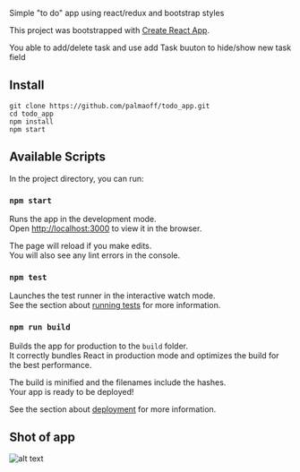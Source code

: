 Simple "to do" app using react/redux and bootstrap styles

This project was bootstrapped with [Create React App](https://github.com/facebook/create-react-app).

You able to add/delete task and use add Task buuton to hide/show new task field

## Install

```
git clone https://github.com/palmaoff/todo_app.git
cd todo_app
npm install
npm start
```

## Available Scripts

In the project directory, you can run:

### `npm start`

Runs the app in the development mode.<br />
Open [http://localhost:3000](http://localhost:3000) to view it in the browser.

The page will reload if you make edits.<br />
You will also see any lint errors in the console.

### `npm test`

Launches the test runner in the interactive watch mode.<br />
See the section about [running tests](https://facebook.github.io/create-react-app/docs/running-tests) for more information.

### `npm run build`

Builds the app for production to the `build` folder.<br />
It correctly bundles React in production mode and optimizes the build for the best performance.

The build is minified and the filenames include the hashes.<br />
Your app is ready to be deployed!

See the section about [deployment](https://facebook.github.io/create-react-app/docs/deployment) for more information.

## Shot of app

![alt text](https://github.com/palmaoff/todo_app/blob/master/app_to_do.png)
